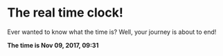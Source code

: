 # The real time clock!

Ever wanted to know what the time is? Well, your journey is about to end!

**The time is Nov 09, 2017, 09:31**